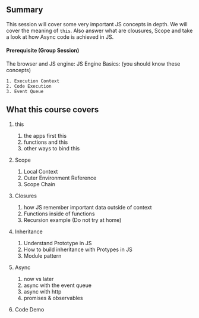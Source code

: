 ## Summary
This session will cover some very important JS concepts in depth. We will cover the meaning of `this`. 
Also answer what are clousures, Scope and take a look at how Async code is achieved in JS. 
#### Prerequisite (Group Session) 
 The browser and JS engine:
 JS Engine Basics: (you should know these concepts)
   
    1. Execution Context
    2. Code Execution
    3. Event Queue
    
## What this course covers    
1. this

    1. the apps first this
    2. functions and this
    3. other ways to bind this
2. Scope

    1. Local Context
    2. Outer Environment Reference
    3. Scope Chain
3. Closures

    1. how JS remember important data outside of context
    2. Functions inside of functions
    3. Recursion example (Do not try at home)
4. Inheritance

    1. Understand Prototype in JS
    2. How to build inheritance with Protypes in JS
    3. Module pattern
5. Async

    1. now vs later
    2. async with the event queue
    3. async with http
    4. promises & observables
6. Code Demo

